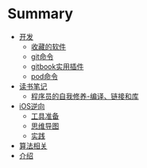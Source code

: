 # Summary

* [开发](posts/develop/ReadMe.md)
    * [收藏的软件](posts/develop/software.md)
    * [git命令](posts/develop/easy_forget_git.md)
    * [gitbook实用插件](posts/develop/gitbook_plugin.md)
    * [pod命令](posts/develop/easy_forget_pods.md)
* [读书笔记](posts/notes/ReadMe.md)
    * [程序员的自我修养-编译、链接和库]()
* [iOS逆向]()
    * [工具准备]()
    * [思维导图]()
    * [实践]()
* [算法相关](posts/arithmetic/ReadMe.md)
* [介绍](README.md)